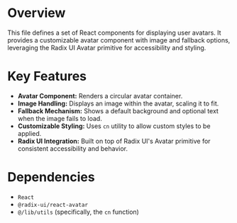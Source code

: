 # Overview

This file defines a set of React components for displaying user avatars. It provides a customizable avatar component with image and fallback options, leveraging the Radix UI Avatar primitive for accessibility and styling.

# Key Features

-   **Avatar Component:** Renders a circular avatar container.
-   **Image Handling:** Displays an image within the avatar, scaling it to fit.
-   **Fallback Mechanism:** Shows a default background and optional text when the image fails to load.
-   **Customizable Styling:** Uses `cn` utility to allow custom styles to be applied.
-   **Radix UI Integration:** Built on top of Radix UI's Avatar primitive for consistent accessibility and behavior.

# Dependencies

-   `React`
-   `@radix-ui/react-avatar`
-   `@/lib/utils` (specifically, the `cn` function)
